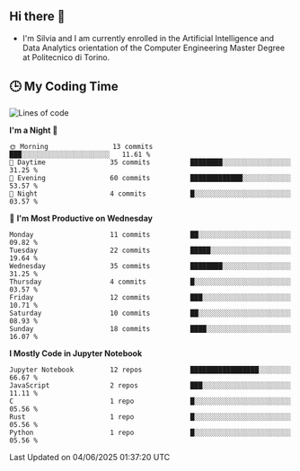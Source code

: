 ## Hi there 👋

- I'm Silvia and I am currently enrolled in the Artificial Intelligence and Data Analytics orientation of the Computer Engineering Master Degree at Politecnico di Torino.


<!-- <p align="center">
   <img style="height:170px;display:inline-block"  src="http://github-profile-summary-cards.vercel.app/api/cards/profile-details?username=silviapolizzi&theme=github_dark" />
   <img style="height:170px;display:inline-block"  src="http://github-profile-summary-cards.vercel.app/api/cards/most-commit-language?username=silviapolizzi&theme=github_dark&exclude=" /> 
</p> -->


## :clock3: My Coding Time 

<!--START_SECTION:waka-->
![Lines of code](https://img.shields.io/badge/From%20Hello%20World%20I%27ve%20Written-216.0%20thousand%20lines%20of%20code-blue)

**I'm a Night 🦉** 

```text
🌞 Morning                13 commits          ███░░░░░░░░░░░░░░░░░░░░░░   11.61 % 
🌆 Daytime                35 commits          ████████░░░░░░░░░░░░░░░░░   31.25 % 
🌃 Evening                60 commits          █████████████░░░░░░░░░░░░   53.57 % 
🌙 Night                  4 commits           █░░░░░░░░░░░░░░░░░░░░░░░░   03.57 % 
```
📅 **I'm Most Productive on Wednesday** 

```text
Monday                   11 commits          ██░░░░░░░░░░░░░░░░░░░░░░░   09.82 % 
Tuesday                  22 commits          █████░░░░░░░░░░░░░░░░░░░░   19.64 % 
Wednesday                35 commits          ████████░░░░░░░░░░░░░░░░░   31.25 % 
Thursday                 4 commits           █░░░░░░░░░░░░░░░░░░░░░░░░   03.57 % 
Friday                   12 commits          ███░░░░░░░░░░░░░░░░░░░░░░   10.71 % 
Saturday                 10 commits          ██░░░░░░░░░░░░░░░░░░░░░░░   08.93 % 
Sunday                   18 commits          ████░░░░░░░░░░░░░░░░░░░░░   16.07 % 
```


**I Mostly Code in Jupyter Notebook** 

```text
Jupyter Notebook         12 repos            █████████████████░░░░░░░░   66.67 % 
JavaScript               2 repos             ███░░░░░░░░░░░░░░░░░░░░░░   11.11 % 
C                        1 repo              █░░░░░░░░░░░░░░░░░░░░░░░░   05.56 % 
Rust                     1 repo              █░░░░░░░░░░░░░░░░░░░░░░░░   05.56 % 
Python                   1 repo              █░░░░░░░░░░░░░░░░░░░░░░░░   05.56 % 
```




 Last Updated on 04/06/2025 01:37:20 UTC
<!--END_SECTION:waka-->
